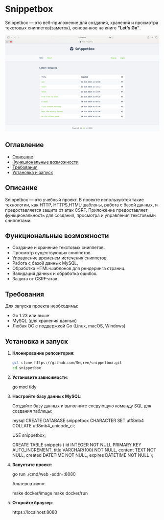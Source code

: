 # Snippetbox

Snippetbox — это веб-приложение для создания, хранения и просмотра текстовых сниппетов(заметок), основанное на книге **"Let's Go"**.

![Главная страница Snippetbox](./images/image.png)

## Оглавление
- [Описание](#описание)
- [Функциональные возможности](#функциональные-возможности)
- [Требования](#требования)
- [Установка и запуск](#установка-и-запуск)

## Описание

Snippetbox — это учебный проект. В проекте используются такие технологии, как HTTP, HTTPS,HTML-шаблоны, работа с базой данных, и предоставляется защита от атак CSRF. Приложение предоставляет функциональность для создания, просмотра и управления текстовыми сниппетами.

## Функциональные возможности

- Создание и хранение текстовых сниппетов.
- Просмотр существующих сниппетов.
- Управление временем истечения сниппетов.
- Работа с базой данных MySQL.
- Обработка HTML-шаблонов для рендеринга страниц.
- Валидация данных и обработка ошибок.
- Защита от CSRF-атак.

## Требования

Для запуска проекта необходимы:

- Go 1.23 или выше
- MySQL (для хранения данных)
- Любая ОС с поддержкой Go (Linux, macOS, Windows)

## Установка и запуск

1. **Клонирование репозитория**:

   ```bash
   git clone https://github.com/Segren/snippetbox.git
   cd snippetbox

2.	**Установите зависимости**:

    go mod tidy

3. **Настройте базу данных MySQL**:

    Создайте базу данных и выполните следующую команду SQL для создания таблицы:

    mysql
    CREATE DATABASE snippetbox CHARACTER SET utf8mb4 COLLATE utf8mb4_unicode_ci;

    USE snippetbox;

    CREATE TABLE snippets (
        id INTEGER NOT NULL PRIMARY KEY AUTO_INCREMENT,
        title VARCHAR(100) NOT NULL,
        content TEXT NOT NULL,
        created DATETIME NOT NULL,
        expires DATETIME NOT NULL
    );

4.	**Запустите проект**:

    go run ./cmd/web -addr=:8080

    Альтернативно:

    make docker/image
    make docker/run

5. **Откройте браузер**:

    https://localhost:8080